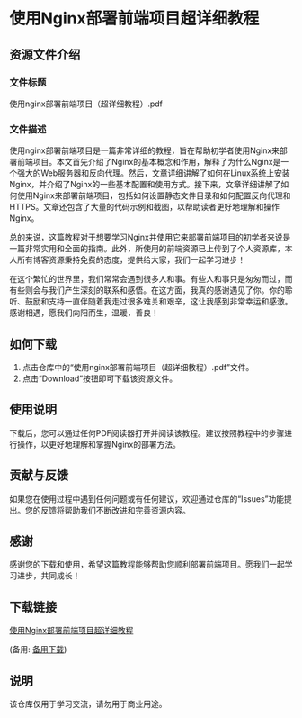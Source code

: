 # 使用Nginx部署前端项目超详细教程

## 资源文件介绍

### 文件标题
使用nginx部署前端项目（超详细教程）.pdf

### 文件描述
使用nginx部署前端项目是一篇非常详细的教程，旨在帮助初学者使用Nginx来部署前端项目。本文首先介绍了Nginx的基本概念和作用，解释了为什么Nginx是一个强大的Web服务器和反向代理。然后，文章详细讲解了如何在Linux系统上安装Nginx，并介绍了Nginx的一些基本配置和使用方式。接下来，文章详细讲解了如何使用Nginx来部署前端项目，包括如何设置静态文件目录和如何配置反向代理和HTTPS。文章还包含了大量的代码示例和截图，以帮助读者更好地理解和操作Nginx。

总的来说，这篇教程对于想要学习Nginx并使用它来部署前端项目的初学者来说是一篇非常实用和全面的指南。此外，所使用的前端资源已上传到了个人资源库，本人所有博客资源秉持免费的态度，提供给大家，我们一起学习进步！

在这个繁忙的世界里，我们常常会遇到很多人和事。有些人和事只是匆匆而过，而有些则会与我们产生深刻的联系和感悟。在这方面，我真的感谢遇见了你。你的聆听、鼓励和支持一直伴随着我走过很多难关和艰辛，这让我感到非常幸运和感激。感谢相遇，愿我们向阳而生，温暖，善良！

## 如何下载

1. 点击仓库中的“使用nginx部署前端项目（超详细教程）.pdf”文件。
2. 点击“Download”按钮即可下载该资源文件。

## 使用说明

下载后，您可以通过任何PDF阅读器打开并阅读该教程。建议按照教程中的步骤进行操作，以更好地理解和掌握Nginx的部署方法。

## 贡献与反馈

如果您在使用过程中遇到任何问题或有任何建议，欢迎通过仓库的“Issues”功能提出。您的反馈将帮助我们不断改进和完善资源内容。

## 感谢

感谢您的下载和使用，希望这篇教程能够帮助您顺利部署前端项目。愿我们一起学习进步，共同成长！

## 下载链接
[使用Nginx部署前端项目超详细教程](https://pan.quark.cn/s/cfe962d9ca98) 

(备用: [备用下载](https://pan.baidu.com/s/1VAIGW8StA1-zBxY5a-HLkg?pwd=1234))

## 说明

该仓库仅用于学习交流，请勿用于商业用途。
